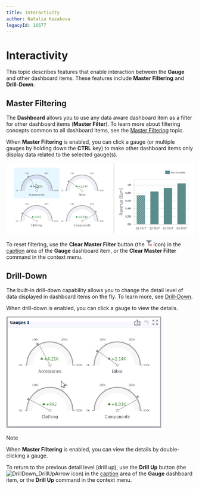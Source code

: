 ```yaml
---
title: Interactivity
author: Natalia Kazakova
legacyId: 16677
---
```

# Interactivity
This topic describes features that enable interaction between the **Gauge** and other dashboard items. These features include **Master Filtering** and **Drill-Down**.

## Master Filtering
The **Dashboard** allows you to use any data aware dashboard item as a filter for other dashboard items (**Master Filter**). To learn more about filtering concepts common to all dashboard items, see the [Master Filtering](../../data-presentation/master-filtering.md) topic.

When **Master Filtering** is enabled, you can click a gauge (or multiple gauges by holding down the **CTRL** key) to make other dashboard items only display data related to the selected gauge(s).

![Anim_Gauges_MasterFilter](../../../../images/img19998.gif)

To reset filtering, use the **Clear Master Filter** button (the ![DataShaping_Interactivity_ClearSelection](../../../../images/img19686.png) icon) in the [caption](../../data-presentation/dashboard-layout.md) area of the **Gauge** dashboard item, or the **Clear Master Filter** command in the context menu.

## Drill-Down
The built-in drill-down capability allows you to change the detail level of data displayed in dashboard items on the fly. To learn more, see [Drill-Down](../../data-presentation/drill-down.md).

When drill-down is enabled, you can click a gauge to view the details.

![Anim_Gauges_DrillDown](../../../../images/img19997.gif)

> [!NOTE]
> When **Master Filtering** is enabled, you can view the details by double-clicking a gauge.

To return to the previous detail level (drill up), use the **Drill Up** button (the ![DrillDown_DrillUpArrow](../../../../images/img18627.png) icon) in the [caption](../../data-presentation/dashboard-layout.md) area of the **Gauge** dashboard item, or the **Drill Up** command in the context menu.